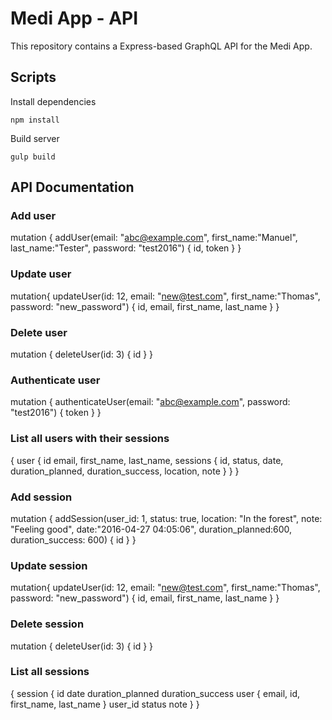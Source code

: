# Medi App - API

This repository contains a Express-based GraphQL API for the Medi App.

## Scripts

Install dependencies
```
npm install
```

Build server
```
gulp build
```

## API Documentation

### Add user

mutation {
  addUser(email: "abc@example.com", first_name:"Manuel", last_name:"Tester", password: "test2016") {
    id,
    token
  }
}


### Update user

mutation{
  updateUser(id: 12, email: "new@test.com", first_name:"Thomas", password: "new_password") {
    id,
    email,
    first_name,
    last_name
  }
}


### Delete user

mutation {
  deleteUser(id: 3) {
    id
  }
}

### Authenticate user

mutation {
  authenticateUser(email: "abc@example.com", password: "test2016") {
    token
  }
}


### List all users with their sessions

{
  user {
    id
    email,
    first_name,
    last_name,
    sessions {
      id,
      status,
      date,
      duration_planned,
      duration_success,
      location,
      note
    }
  }
}

### Add session

mutation {
  addSession(user_id: 1, status: true, location: "In the forest", note: "Feeling good", date:"2016-04-27 04:05:06", duration_planned:600, duration_success: 600) {
    id
  }
}



### Update session

mutation{
  updateUser(id: 12, email: "new@test.com", first_name:"Thomas", password: "new_password") {
    id,
    email,
    first_name,
    last_name
  }
}


### Delete session

mutation {
  deleteUser(id: 3) {
    id
  }
}

### List all sessions

{
  session {
    id
    date
    duration_planned
    duration_success
    user {
      email,
      id,
      first_name,
      last_name
    }
    user_id
    status
    note
  }
}
